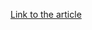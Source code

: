 [Link to the article](https://thehackernews.com/2024/04/critical-flaws-leave-92000-d-link-nas.html)
